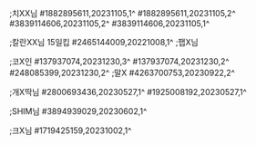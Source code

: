 ;치XX님
#1882895611,20231105,1^
#1882895611,20231105,2^
#3839114606,20231105,2^
#3839114606,20231105,1^

;칼란XX님 15일킵
#2465144009,20221008,1^
;팹X님

;코X인
#137937074,20231230,3^
#137937074,20231230,2^
#248085399,20231230,2^
;말X
#4263700753,20230922,2^

;개X딱님
#2800693436,20230527,1^
#1925008192,20230527,1^

;SHIM님
#3894939029,20230602,1^

;크X님
#1719425159,20231002,1^

